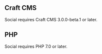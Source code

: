 ## Craft CMS
Social requires Craft CMS 3.0.0-beta.1 or later.

## PHP
Social requires PHP 7.0 or later.
